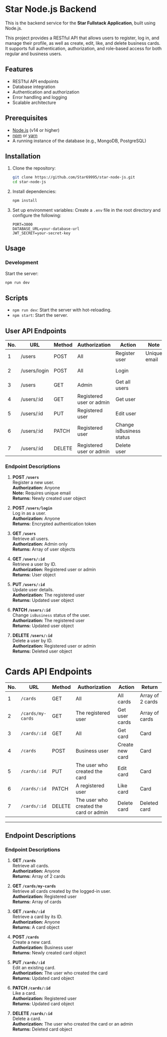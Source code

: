 # Star Node.js Backend

This is the backend service for the **Star Fullstack Application**, built using Node.js.

This project provides a RESTful API that allows users to register, log in, and manage their profile, as well as create, edit, like, and delete business cards.  
It supports full authentication, authorization, and role-based access for both regular and business users.

## Features

- RESTful API endpoints
- Database integration
- Authentication and authorization
- Error handling and logging
- Scalable architecture

## Prerequisites

- [Node.js](https://nodejs.org/) (v14 or higher)
- [npm](https://www.npmjs.com/) or [yarn](https://yarnpkg.com/)
- A running instance of the database (e.g., MongoDB, PostgreSQL)

## Installation

1. Clone the repository:
    ```bash
    git clone https://github.com/Star69995/star-node-js.git
    cd star-node-js
    ```

2. Install dependencies:
    ```bash
    npm install
    ```

3. Set up environment variables:
    Create a `.env` file in the root directory and configure the following:
    ```
    PORT=3000
    DATABASE_URL=your-database-url
    JWT_SECRET=your-secret-key
    ```

## Usage

### Development

Start the server:
```bash
npm run dev
```

## Scripts

- `npm run dev`: Start the server with hot-reloading.
- `npm start`: Start the server.



## User API Endpoints

| No. | URL           | Method | Authorization               | Action                   | Note                | Returns           |
|-----|---------------|--------|-----------------------------|--------------------------|---------------------|-------------------|
| 1   | /users        | POST   | All                         | Register user            | Unique email        | New user          |
| 2   | /users/login  | POST   | All                         | Login                    |                     | Encrypted token   |
| 3   | /users        | GET    | Admin                       | Get all users            |                     | Array of users    |
| 4   | /users/:id    | GET    | Registered user or admin    | Get user                 |                     | User              |
| 5   | /users/:id    | PUT    | Registered user             | Edit user                |                     | User              |
| 6   | /users/:id    | PATCH  | Registered user             | Change isBusiness status |                     | User              |
| 7   | /users/:id    | DELETE | Registered user or admin    | Delete user              |                     | Deleted user      |

### Endpoint Descriptions

1. **POST `/users`**  
   Register a new user.  
   **Authorization:** Anyone  
   **Note:** Requires unique email  
   **Returns:** Newly created user object

2. **POST `/users/login`**  
   Log in as a user.  
   **Authorization:** Anyone  
   **Returns:** Encrypted authentication token

3. **GET `/users`**  
   Retrieve all users.  
   **Authorization:** Admin only  
   **Returns:** Array of user objects

4. **GET `/users/:id`**  
   Retrieve a user by ID.  
   **Authorization:** Registered user or admin  
   **Returns:** User object

5. **PUT `/users/:id`**  
   Update user details.  
   **Authorization:** The registered user  
   **Returns:** Updated user object

6. **PATCH `/users/:id`**  
   Change `isBusiness` status of the user.  
   **Authorization:** The registered user  
   **Returns:** Updated user object

7. **DELETE `/users/:id`**  
   Delete a user by ID.  
   **Authorization:** Registered user or admin  
   **Returns:** Deleted user object

# Cards API Endpoints

| No. | URL              | Method | Authorization                            | Action               | Return               |
|-----|------------------|--------|------------------------------------------|----------------------|----------------------|
| 1   | `/cards`         | GET    | All                                      | All cards            | Array of 2 cards     |
| 2   | `/cards/my-cards`| GET    | The registered user                      | Get user cards       | Array of cards       |
| 3   | `/cards/:id`     | GET    | All                                      | Get card             | Card                 |
| 4   | `/cards`         | POST   | Business user                            | Create new card      | Card                 |
| 5   | `/cards/:id`     | PUT    | The user who created the card            | Edit card            | Card                 |
| 6   | `/cards/:id`     | PATCH  | A registered user                        | Like card            | Card                 |
| 7   | `/cards/:id`     | DELETE | The user who created the card or admin   | Delete card          | Deleted card         |

---

## Endpoint Descriptions

### Endpoint Descriptions

1. **GET `/cards`**  
   Retrieve all cards.  
   **Authorization:** Anyone  
   **Returns:** Array of 2 cards

2. **GET `/cards/my-cards`**  
   Retrieve all cards created by the logged-in user.  
   **Authorization:** Registered user  
   **Returns:** Array of cards

3. **GET `/cards/:id`**  
   Retrieve a card by its ID.  
   **Authorization:** Anyone  
   **Returns:** A card object

4. **POST `/cards`**  
   Create a new card.  
   **Authorization:** Business user  
   **Returns:** Newly created card object

5. **PUT `/cards/:id`**  
   Edit an existing card.  
   **Authorization:** The user who created the card  
   **Returns:** Updated card object

6. **PATCH `/cards/:id`**  
   Like a card.  
   **Authorization:** Registered user  
   **Returns:** Updated card object

7. **DELETE `/cards/:id`**  
   Delete a card.  
   **Authorization:** The user who created the card or an admin  
   **Returns:** Deleted card object
